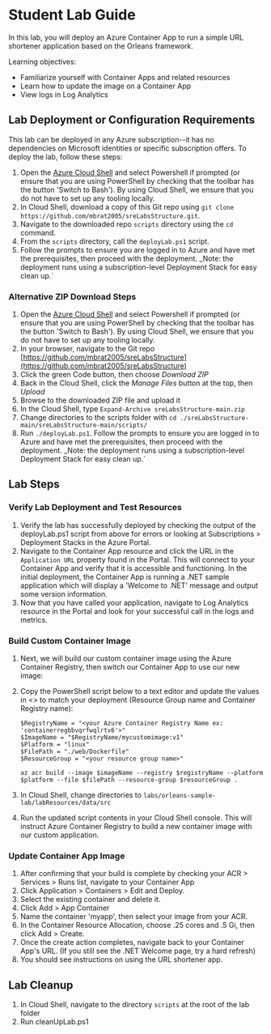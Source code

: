 # Student Lab Guide

In this lab, you will deploy an Azure Container App to run a simple URL shortener application based on the Orleans framework. 

Learning objectives:

* Familiarize yourself with Container Apps and related resources
* Learn how to update the image on a Container App
* View logs in Log Analytics

## Lab Deployment or Configuration Requirements

This lab can be deployed in any Azure subscription--it has no dependencies on Microsoft identities or specific subscription offers. To deploy the lab, follow these steps:

1. Open the [Azure Cloud Shell](https://shell.azure.com) and select Powershell if prompted (or ensure that you are using PowerShell by checking that the toolbar has the button 'Switch to Bash'). By using Cloud Shell, we ensure that you do not have to set up any tooling locally.
1. In Cloud Shell, download a copy of this Git repo using `git clone https://github.com/mbrat2005/sreLabsStructure.git`. 
1. Navigate to the downloaded repo `scripts` directory using the `cd` command.
1. From the `scripts` directory, call the `deployLab.ps1` script.
1. Follow the prompts to ensure you are logged in to Azure and have met the prerequisites, then proceed with the deployment. _Note: the deployment runs using a subscription-level Deployment Stack for easy clean up.`

### Alternative ZIP Download Steps

1. Open the [Azure Cloud Shell](https://shell.azure.com) and select Powershell if prompted (or ensure that you are using PowerShell by checking that the toolbar has the button 'Switch to Bash'). By using Cloud Shell, we ensure that you do not have to set up any tooling locally.
1. In your browser, navigate to the Git repo [https://github.com/mbrat2005/sreLabsStructure](https://github.com/mbrat2005/sreLabsStructure)
1. Click the green Code button, then choose _Download ZIP_
1. Back in the Cloud Shell, click the _Manage Files_ button at the top, then _Upload_
1. Browse to the downloaded ZIP file and upload it
1. In the Cloud Shell, type `Expand-Archive sreLabsStructure-main.zip`
1. Change directories to the scripts folder with `cd ./sreLabsStructure-main/sreLabsStructure-main/scripts/`
1. Run `./deployLab.ps1`. Follow the prompts to ensure you are logged in to Azure and have met the prerequisites, then proceed with the deployment. _Note: the deployment runs using a subscription-level Deployment Stack for easy clean up.`

## Lab Steps

### Verify Lab Deployment and Test Resources

1. Verify the lab has successfully deployed by checking the output of the deployLab.ps1 script from above for errors or looking at Subscriptions > Deployment Stacks in the Azure Portal.
1. Navigate to the Container App resource and click the URL in the `Application URL` property found in the Portal. This will connect to your Container App and verify that it is accessible and functioning. In the initial deployment, the Container App is running a .NET sample application which will display a 'Welcome to .NET' message and output some version information.
1. Now that you have called your application, navigate to Log Analytics resource in the Portal and look for your successful call in the logs and metrics.

### Build Custom Container Image

1. Next, we will build our custom container image using the Azure Container Registry, then switch our Container App to use our new image:
1. Copy the PowerShell script below to a text editor and update the values in <> to match your deployment (Resource Group name and Container Registry name):

    ```azurepowershell
    $RegistryName = "<your Azure Container Registry Name ex: 'containerregbbvqrfwqlrtv6'>"
    $ImageName = "$RegistryName/mycustomimage:v1"
    $Platform = "linux"
    $FilePath = "./web/Dockerfile"
    $ResourceGroup = "<your resource group name>"
    
    az acr build --image $imageName --registry $registryName --platform $platform --file $filePath --resource-group $resourceGroup .
    ```
1. In Cloud Shell, change directories to `labs/orleans-sample-lab/labResources/data/src`
1. Run the updated script contents in your Cloud Shell console. This will instruct Azure Container Registry to build a new container image with our custom application.

### Update Container App Image

1. After confirming that your build is complete by checking your ACR > Services > Runs list, navigate to your Container App
1. Click Application > Containers > Edit and Deploy.
1. Select the existing container and delete it.
1. Click Add > App Container
1. Name the container 'myapp', then select your image from your ACR.
1. In the Container Resource Allocation, choose .25 cores and .5 Gi, then click Add > Create.
1. Once the create action completes, navigate back to your Container App's URL. (If you still see the .NET Welcome page, try a hard refresh)
1. You should see instructions on using the URL shortener app.

## Lab Cleanup

1. In Cloud Shell, navigate to the directory `scripts` at the root of the lab folder
1. Run cleanUpLab.ps1